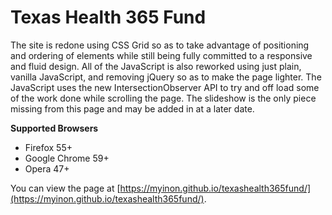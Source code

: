 # Texas Health 365 Fund

The site is redone using CSS Grid so as to take advantage of positioning and ordering of elements while still being fully committed to a responsive and fluid design. All of the JavaScript is also reworked using just plain, vanilla JavaScript, and removing jQuery so as to make the page lighter. The JavaScript uses the new IntersectionObserver API to try and off load some of the work done while scrolling the page. The slideshow is the only piece missing from this page and may be added in at a later date.

**Supported Browsers**
* Firefox 55+
* Google Chrome 59+
* Opera 47+

You can view the page at [https://myinon.github.io/texashealth365fund/](https://myinon.github.io/texashealth365fund/).

